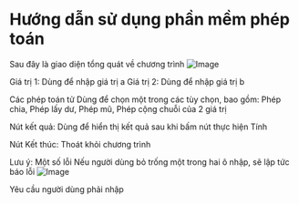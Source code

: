 # Hướng dẫn sử dụng phần mềm phép toán
Sau đây là giao diện tổng quát về chương trình
![Image](https://cdn.glitch.com/a67afc81-5438-418b-a97b-7bb10c7d4cf4%2F1.png?v=1578555823946)

Giá trị 1: Dùng để nhập giá trị a
Giá trị 2: Dùng để nhập giá trị b

Các phép toán tử
Dùng để chọn một trong các tùy chọn, bao gồm: Phép chia, Phép lấy dư, Phép mũ, Phép cộng chuỗi của 2 giá trị

Nút kết quả: Dùng để hiển thị kết quả sau khi bấm nút thực hiện Tính

Nút Kết thúc: Thoát khỏi chương trình

Lưu ý: Một số lỗi
Nếu người dùng bỏ trống một trong hai ô nhập, sẽ lập tức báo lỗi
![Image](https://cdn.glitch.com/a67afc81-5438-418b-a97b-7bb10c7d4cf4%2F2.png?v=1578556315362)

Yêu cầu người dùng phải nhập
